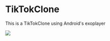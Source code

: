 # TikTokClone

This is a TikTokClone using Android's exoplayer


![](https://github.com/Blizl/TikTokClone/blob/master/tiktokclonegif.gif)
